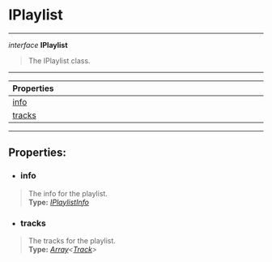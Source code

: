 # IPlaylist  
---  
*interface* **IPlaylist**   
> The IPlaylist class.  
---
| Properties <img width=1000/> |   
| :--- |   
| [info](#info) |   
| [tracks](#tracks) |   
---  
## Properties:  
- ### info  
> The info for the playlist.  
> **Type:** *[IPlaylistInfo](/docs/SearchResult/IPlaylistInfo)*  
- ### tracks  
> The tracks for the playlist.  
> **Type:** *[Array](https://developer.mozilla.org/en-US/docs/Web/JavaScript/Reference/Global_Objects/Array)\<[Track](/docs/Track)\>*  
